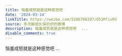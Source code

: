 ```yaml
---
title: 恼羞成怒就是这种感觉吧
date: '2024-03-14'
linkTitle: https://weibo.com/5286768287/O51MfivRV
source: 多次婉拒久保织织的微博
description: 恼羞成怒就是这种感觉吧  ...
disable_comments: true
---
```

恼羞成怒就是这种感觉吧  ...
